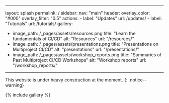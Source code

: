 <!--
  ~ Copyright 2024 Multiproject DevOps Team
  ~
  ~ Licensed under the Apache License, Version 2.0 (the "License");
  ~ you may not use this file except in compliance with the License.
  ~ You may obtain a copy of the License at
  ~
  ~ http://www.apache.org/licenses/LICENSE-2.0
  ~
  ~ Unless required by applicable law or agreed to in writing, software
  ~ distributed under the License is distributed on an "AS IS" BASIS,
  ~ WITHOUT WARRANTIES OR CONDITIONS OF ANY KIND, either express or implied.
  ~ See the License for the specific language governing permissions and
  ~ limitations under the License.
-->

---
layout: splash
permalink: /
sidebar:
  nav: "main"
header:
  overlay_color: "#000"
  overlay_filter: "0.5"
  actions:
    - label: "Updates"
      url: /updates/
    - label: "Tutorials"
      url: /tutorials/
gallery:
  - image_path: /_pages/assets/resources.png
    title: "Learn the fundamentals of CI/CD"
    alt: "Resources"
    url: "/resources/"
  - image_path: /_pages/assets/presentations.png
    title: "Presentations on Multiproject CI/CD"
    alt: "presentations"
    url: "/presentations/"
  - image_path: /_pages/assets/workshop_reports.png
    title: "Summaries of Past Multiproject CI/CD Workshops"
    alt: "Workshop reports"
    url: "/workshop_reports/"
---

This website is under heavy construction at the moment.
{: .notice--warning}

{% include gallery %}